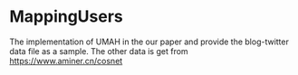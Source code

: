 # MappingUsers

The implementation of UMAH in the our paper and provide the blog-twitter data file as a sample. 
The other data is get from https://www.aminer.cn/cosnet
